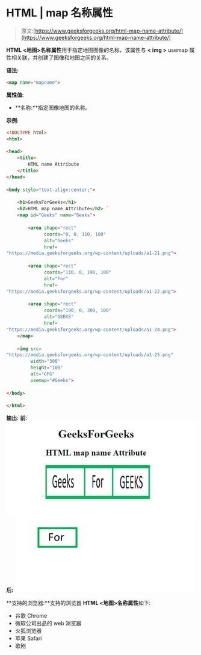 # HTML | map 名称属性

> 原文:[https://www.geeksforgeeks.org/html-map-name-attribute/](https://www.geeksforgeeks.org/html-map-name-attribute/)

**HTML <地图>名称属性**用于指定地图图像的名称，该属性与 **< img >** usemap 属性相关联，并创建了图像和地图之间的关系。

**语法:**

```html
<map name="mapname">
```

**属性值:**

*   **名称:**指定图像地图的名称。

**示例:**

```html
<!DOCTYPE html>
<html>

<head>
    <title>
        HTML name Attribute
    </title>
</head>

<body style="text-align:center;">

    <h1>GeeksForGeeks</h1>
    <h2>HTML map name Attribute</h2> `
    <map id="Geeks" name="Geeks">

        <area shape="rect"
              coords="0, 0, 110, 100"
              alt="Geeks" 
              href=
"https://media.geeksforgeeks.org/wp-content/uploads/a1-21.png">

        <area shape="rect" 
              coords="110, 0, 190, 100" 
              alt="For" 
              href=
"https://media.geeksforgeeks.org/wp-content/uploads/a1-22.png">

        <area shape="rect"
              coords="190, 0, 300, 100"
              alt="GEEKS"
              href=
"https://media.geeksforgeeks.org/wp-content/uploads/a1-24.png">
    </map>

    <img src=
"https://media.geeksforgeeks.org/wp-content/uploads/a1-25.png" 
         width="300" 
         height="100" 
         alt="GFG" 
         usemap="#Geeks">

</body>

</html>
```

**输出:**
**前:**
![](img/6a96abf3c9d578f748843977ca4dd3e1.png)
**后:**
![](img/3da247b28f0591d43f143ec02a28b5e0.png)

**支持的浏览器:**支持的浏览器 **HTML <地图>名称属性**如下:

*   谷歌 Chrome
*   微软公司出品的 web 浏览器
*   火狐浏览器
*   苹果 Safari
*   歌剧